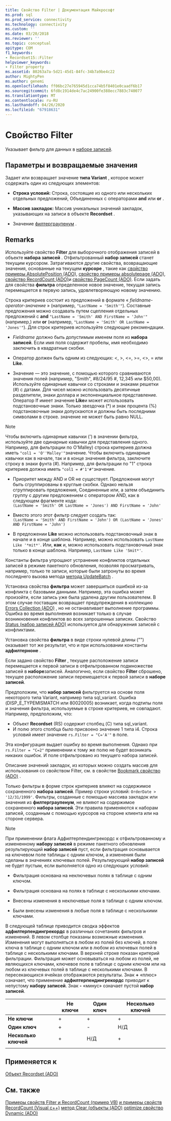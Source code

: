 ```yaml
---
title: Свойство Filter | Документация Майкрософт
ms.prod: sql
ms.prod_service: connectivity
ms.technology: connectivity
ms.custom: ''
ms.date: 03/20/2018
ms.reviewer: ''
ms.topic: conceptual
apitype: COM
f1_keywords:
- Recordset15::Filter
helpviewer_keywords:
- Filter property
ms.assetid: 80263a7a-5d21-45d1-84fc-34b7a9be4c22
author: MightyPen
ms.author: genemi
ms.openlocfilehash: ff06bc27e765945d1cca74b5f8401e0caadf6b17
ms.sourcegitcommit: 6fd8c1914de4c7ac24900fe388ecc7883c740077
ms.translationtype: MT
ms.contentlocale: ru-RU
ms.lasthandoff: 04/26/2020
ms.locfileid: "67918631"
---
```

# <a name="filter-property"></a>Свойство Filter
Указывает фильтр для данных в [наборе записей](../../../ado/reference/ado-api/recordset-object-ado.md).  
  
## <a name="settings-and-return-values"></a>Параметры и возвращаемые значения

Задает или возвращает значение **типа Variant** , которое может содержать один из следующих элементов:  
  
-   **Строка условий:** Строка, состоящие из одного или нескольких отдельных предложений, Объединенных с операторами **and** или **or** .  
  
-   **Массив закладок:** Массив уникальных значений закладок, указывающих на записи в объекте **Recordset** .  
  
-   Значение [филтерграупенум](../../../ado/reference/ado-api/filtergroupenum.md) .  
  
## <a name="remarks"></a>Remarks

Используйте свойство **Filter** для выборочного отображения записей в объекте **набора записей** . Отфильтрованный **набор записей** станет текущим курсором. Затрагиваются другие свойства, возвращающие значения, основанные на текущем **курсоре** , такие как [свойство примеры AbsolutePosition (ADO)](../../../ado/reference/ado-api/absoluteposition-property-ado.md), [свойство примеры absolutepage (ADO)](../../../ado/reference/ado-api/absolutepage-property-ado.md), [свойство RecordCount (ADO)](../../../ado/reference/ado-api/recordcount-property-ado.md)и [свойство PageCount (ADO)](../../../ado/reference/ado-api/pagecount-property-ado.md). Если задать для свойства **фильтра** определенное новое значение, текущая запись перемещается в первую запись, удовлетворяющую новому значению.
  
Строка критериев состоит из предложений в формате « *fieldname-operator-значение* » (например, `"LastName = 'Smith'"`). Составные предложения можно создавать путем сцепления отдельных предложений с **and** `"LastName = 'Smith' AND FirstName = 'John'"`(например,) или **or** (например, `"LastName = 'Smith' OR LastName = 'Jones'"`). Для строк критериев используйте следующие рекомендации.

-   *Fieldname* должно быть допустимым именем поля из **набора записей**. Если имя поля содержит пробелы, имя необходимо заключить в квадратные скобки.  
  
-   Оператор должен быть одним из следующих: \<, >, \<=, >=,  <>, = или **Like**.  
  
-   Значение — это значение, с помощью которого сравниваются значения полей (например, "Smith", #8/24/95 #, 12,345 или $50,00). Используйте одинарные кавычки со строками и знаками решетки (#) с датами. Для чисел можно использовать десятичные разделители, знаки доллара и экспоненциальное представление. Оператор If имеет значение **Like**и может использовать подстановочные знаки. Только звездочка (*) и знак процента (%) подстановочные знаки допускаются и должны быть последними символами в строке. значение не может быть равно NULL.  
  
> [!NOTE]
>  Чтобы включить одинарные кавычки (') в значении фильтра, используйте две одинарные кавычки для представления одного. Например, для фильтрации по O'Malley) строка критериев должна иметь `"col1 = 'O''Malley'"`значение. Чтобы включить одинарные кавычки как в начале, так и в конце значения фильтра, заключите строку в знаки фунта (#). Например, для фильтрации по "1" строка критериев должна иметь `"col1 = #'1'#"`значение.  
  
-   Приоритет между AND и OR не существует. Предложения могут быть сгруппированы в круглые скобки. Однако нельзя сгруппировать предложения, Соединенные или, а затем объединить группу с другим предложением с оператором AND, как в следующем фрагменте кода:  
 `(LastName = 'Smith' OR LastName = 'Jones') AND FirstName = 'John'`  
  
-   Вместо этого этот фильтр следует создать так:  
 `(LastName = 'Smith' AND FirstName = 'John') OR (LastName = 'Jones' AND FirstName = 'John')`  
  
-   В предложении **Like** можно использовать подстановочный знак в начале и в конце шаблона. Например, можно использовать `LastName Like '*mit*'`. Или, **как** и, можно использовать подстановочный знак только в конце шаблона. Например, `LastName Like 'Smit*'`.  
  
 Константы фильтра упрощают устранение конфликтов отдельных записей в режиме пакетного обновления, позволяя просматривать, например, только те записи, которые были затронуты во время последнего вызова метода [метода UpdateBatch](../../../ado/reference/ado-api/updatebatch-method.md) .  
  
Установка свойства **фильтра** может завершиться ошибкой из-за конфликта с базовыми данными. Например, эта ошибка может произойти, если запись уже была удалена другим пользователем. В этом случае поставщик возвращает предупреждения в коллекцию [Errors Collection (ADO)](../../../ado/reference/ado-api/errors-collection-ado.md) , но не останавливает выполнение программы. Ошибка во время выполнения возникает только в случае возникновения конфликтов во всех запрошенных записях. Свойство [Status (набор записей ADO)](../../../ado/reference/ado-api/status-property-ado-recordset.md) используется для обнаружения записей с конфликтами.  
  
Установка свойства **фильтра** в виде строки нулевой длины ("") оказывает тот же результат, что и при использовании константы **адфилтерноне** .
  
Если задано свойство **Filter** , текущее расположение записи перемещается к первой записи в отфильтрованном подмножестве записей в **наборе**записей. Аналогично, если свойство **Filter** сброшено, текущее расположение записи перемещается к первой записи в **наборе записей**.

Предположим, что **набор записей** фильтруется на основе поля некоторого типа Variant, например типа sql_variant. Ошибка (DISP_E_TYPEMISMATCH или 80020005) возникает, когда подтипы поля и значения фильтра, используемые в строке критериев, не совпадают. Например, предположим, что:

- Объект **Recordset** (RS) содержит столбец (C) типа sql_variant.
- И полю этого столбца было присвоено значение 1 типа i4. Строка условий имеет значение `rs.Filter = "C='A'"` в поле.

Эта конфигурация выдает ошибку во время выполнения. Однако при `rs.Filter = "C=2"` применении к тому же полю не будет возникать никаких ошибок. И поле отфильтровано из текущего набора записей.

Описание значений закладок, из которых можно создать массив для использования со свойством Filter, см. в свойстве [Bookmark свойство (ADO)](../../../ado/reference/ado-api/bookmark-property-ado.md) .

Только фильтры в форме строк критериев влияют на содержимое сохраненного **набора записей**. Пример строки условий: `OrderDate > '12/31/1999'`. Фильтры, созданные с помощью массива закладок или значения из **филтерграупенум**, не влияют на содержимое сохраненного **набора записей**. Эти правила применяются к наборам записей, созданным с помощью курсоров на стороне клиента или на стороне сервера.
  
> [!NOTE]
>  При применении флага Адфилтерпендингрекордс к отфильтрованному и измененному **набору записей** в режиме пакетного обновления результирующий **набор записей** пуст, если фильтрация основывается на ключевом поле таблицы с одним ключом, а изменения были сделаны в значениях ключевых полей. Результирующий **набор записей** не будет пустым, если выполняется одно из следующих условий:  
  
-   Фильтрация основана на неключевых полях в таблице с одним ключом.  
  
-   Фильтрация основана на полях в таблице с несколькими ключами.  
  
-   Внесены изменения в неключевые поля в таблице с одним ключом.  
  
-   Были внесены изменения в любые поля в таблице с несколькими ключами.  
  
В следующей таблице приводится сводка эффектов **адфилтерпендингрекордс** в различных сочетаниях фильтров и изменений. В левом столбце показаны возможные изменения. Изменения могут выполняться в любом из полей без ключей, в поле ключа в таблице с одним ключом или в любом из ключевых полей в таблице с несколькими ключами. В верхней строке показан критерий фильтрации. Фильтрация может основываться на любом из полей, не являющихся ключами, ключевое поле в таблице с одним ключом или на любом из ключевых полей в таблице с несколькими ключами. В пересекающихся ячейках отображаются результаты. Знак **+** «плюс» означает, что применение **адфилтерпендингрекордс** приводит к непустому **набору записей**. Знак **-** «минус» означает пустой **набор записей**.  
  
||Не ключи|Один ключ|Несколько ключей|
|-|--------------|----------------|-------------------|
|**Не ключи**|+|+|+|
|**Один ключ**|+|-|Н/Д|
|**Несколько ключей**|+|Н/Д|+|
|||||
  
## <a name="applies-to"></a>Применяется к

[Объект Recordset (ADO)](../../../ado/reference/ado-api/recordset-object-ado.md)  
  
## <a name="see-also"></a>См. также

[Примеры свойств Filter и RecordCount (пример VB)](../../../ado/reference/ado-api/filter-and-recordcount-properties-example-vb.md)
[и примеры свойств RecordCount (Visual c++)](../../../ado/reference/ado-api/filter-and-recordcount-properties-example-vc.md)
[метод Clear (объекты (ADO)](../../../ado/reference/ado-api/clear-method-ado.md)
[optimize свойство Dynamic (ADO)](../../../ado/reference/ado-api/optimize-property-dynamic-ado.md)
